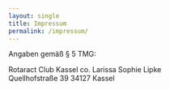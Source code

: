 ```yaml
---
layout: single
title: Impressum
permalink: /impressum/
---
```


Angaben gemäß § 5 TMG:

<p>Rotaract Club Kassel
co. Larissa Sophie Lipke <br>
Quellhofstraße 39 34127 Kassel</p>

